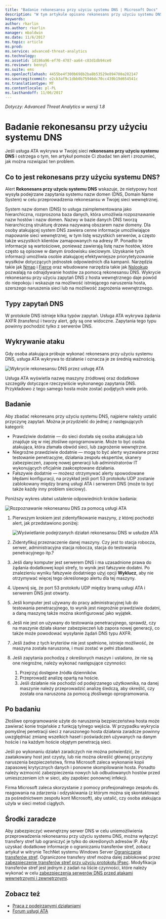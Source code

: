 ```yaml
---
title: "Badanie rekonesansu przy użyciu systemu DNS | Microsoft Docs"
description: "W tym artykule opisano rekonesans przy użyciu systemu DNS oraz instrukcje dotyczące badania w przypadku wykrycia tego typu zagrożenia przez usługę ATA."
keywords: 
author: rkarlin
ms.author: rkarlin
manager: mbaldwin
ms.date: 11/6/2017
ms.topic: article
ms.prod: 
ms.service: advanced-threat-analytics
ms.technology: 
ms.assetid: 1d186a96-ef70-4787-aa64-c03d1db94ce0
ms.reviewer: bennyl
ms.suite: ems
ms.openlocfilehash: 4455be4f300b698b2ba8b53529e894700a282147
ms.sourcegitcommit: e2cb3af9c1dbb0b75946dc70cc439b19d654541c
ms.translationtype: MT
ms.contentlocale: pl-PL
ms.lasthandoff: 11/06/2017
---
```

*Dotyczy: Advanced Threat Analytics w wersji 1.8*

# <a name="investigating-reconnaissance-using-dns"></a>Badanie rekonesansu przy użyciu systemu DNS

Jeśli usługa ATA wykrywa w Twojej sieci **rekonesans przy użyciu systemu DNS** i ostrzega o tym, ten artykuł pomoże Ci zbadać ten alert i zrozumieć, jak można rozwiązać ten problem.

## <a name="what-is-reconnaissance-using-dns"></a>Co to jest rekonesans przy użyciu systemu DNS?

Alert **Rekonesans przy użyciu systemu DNS** wskazuje, że nietypowy host wysyła podejrzane zapytania systemu nazw domen (DNS, Domain Name System) w celu przeprowadzenia rekonesansu w Twojej sieci wewnętrznej.

System nazw domen (DNS) to usługa zaimplementowana jako hierarchiczna, rozproszona baza danych, która umożliwia rozpoznawanie nazw hostów i nazw domen. Nazwy w bazie danych DNS tworzą hierarchiczną strukturę drzewa nazywaną obszarem nazw domeny.
Dla osoby atakującej system DNS zawiera cenne informacje umożliwiające mapowanie sieci wewnętrznej, w tym listę wszystkich serwerów, a często także wszystkich klientów zamapowanych na adresy IP. Ponadto te informacje są wartościowe, ponieważ zawierają listę nazw hostów, które często są opisowe w danym środowisku sieciowym. Uzyskanie tych informacji umożliwia osobie atakującej efektywniejsze priorytetyzowanie wysiłków dotyczących jednostek odpowiednich dla kampanii. Narzędzia takie jak [Nmap](https://nmap.org/) i [Fierce](https://github.com/mschwager/fierce) oraz wbudowane narzędzia takie jak [Nslookup](https://technet.microsoft.com/library/cc725991(v=ws.11).aspx) pozwalają na odnajdywanie hostów za pomocą rekonesansu DNS.
Wykrycie rekonesansu przy użyciu zapytań DNS z hosta wewnętrznego daje powód do niepokoju i wskazuje na możliwość istniejącego naruszenia hosta, szerszego naruszenia sieci lub na możliwość zagrożenia wewnętrznego.

## <a name="dns-query-types"></a>Typy zapytań DNS

W protokole DNS istnieje kilka typów zapytań. Usługa ATA wykrywa żądania AXFR (transferu) i tworzy alert, gdy są one widoczne. Zapytania tego typu powinny pochodzić tylko z serwerów DNS.

## <a name="discovering-the-attack"></a>Wykrywanie ataku

Gdy osoba atakująca próbuje wykonać rekonesans przy użyciu systemu DNS, usługa ATA wykrywa to działanie i oznacza je ze średnią ważnością.

![Wykrycie rekonesansu DNS przez usługę ATA](./media/dns-recon.png)
 
Usługa ATA wyświetla nazwę maszyny źródłowej oraz dodatkowe szczegóły dotyczące rzeczywiście wykonanego zapytania DNS. Przykładowo z tego samego hosta może zostać podjętych wiele prób.

## <a name="investigating"></a>Badanie

Aby zbadać rekonesans przy użyciu systemu DNS, najpierw należy ustalić przyczynę zapytań. Można je przydzielić do jednej z następujących kategorii: 
-   Prawdziwie dodatnie — do sieci dostała się osoba atakująca lub znajduje się w niej złośliwe oprogramowanie. Może to być osoba atakująca, która złamała obwód sieci, lub zagrożenie wewnętrzne.
-   Niegroźne prawdziwie dodatnie — mogą to być alerty wyzwalane przez testowanie penetracyjne, działania zespołu ekspertów, skanery zabezpieczeń, zaporę nowej generacji lub administratorów IT wykonujących oficjalnie zaakceptowane działania.
-   Fałszywie dodatnie — możesz otrzymywać alerty spowodowane błędami konfiguracji, na przykład jeśli port 53 protokołu UDP zostanie zablokowany między bramą usługi ATA i serwerem DNS (może to być także każdy inny problem sieciowy).

Poniższy wykres ułatwi ustalenie odpowiednich kroków badania:

![Rozpoznawanie rekonesansu DNS za pomocą usługi ATA](./media/dns-recon-diagram.png)
 
1.  Pierwszym krokiem jest zidentyfikowanie maszyny, z której pochodzi alert, jak przedstawiono poniżej:
 
    ![Wyświetlanie podejrzanych działań rekonesansu DNS w usłudze ATA](./media/dns-recon.png)
2.  Zidentyfikuj przeznaczenie danej maszyny. Czy jest to stacja robocza, serwer, administracyjna stacja robocza, stacja do testowania penetracyjnego itp.?
3.  Jeśli dany komputer jest serwerem DNS i ma uzasadnione prawa do żądania dodatkowej kopii strefy, to wynik jest fałszywie dodatni. Po znalezieniu wyniku fałszywie dodatniego użyj opcji **Wyklucz**, aby nie otrzymywać więcej tego określonego alertu dla tej maszyny.
4. Upewnij się, że port 53 protokołu UDP między bramą usługi ATA i serwerem DNS jest otwarty.
4.  Jeśli komputer jest używany do pracy administracyjnej lub do testowania penetracyjnego, to wynik jest niegroźnie prawdziwie dodatni, a daną maszynę także można skonfigurować jako wyjątek.
5.  Jeśli nie jest on używany do testowania penetracyjnego, sprawdź, czy na maszynie działa skaner zabezpieczeń lub zapora nowej generacji, co także może powodować wysyłanie żądań DNS typu AXFR.
6.  Jeśli żadne z tych kryteriów nie jest spełnione, istnieje możliwość, że maszyna została naruszona, i musi zostać w pełni zbadana. 
7.  Jeśli zapytania pochodzą z określonych maszyn i ustalono, że nie są one niegroźne, należy wykonać następujące czynności:
    1.  Przejrzyj dostępne źródła dzienników. 
    2.  Przeprowadź analizę opartą na hoście. 
    3.  Jeśli działanie nie pochodzi od podejrzanego użytkownika, na danej maszynie należy przeprowadzić analizę śledczą, aby określić, czy została ona naruszona za pomocą złośliwego oprogramowania.

## <a name="post-investigation"></a>Po badaniu

Złośliwe oprogramowanie użyte do naruszenia bezpieczeństwa hosta może zawierać konie trojańskie z funkcją tylnego wejścia. W przypadku wykrycia pomyślnej penetracji sieci z naruszonego hosta działania zaradcze powinny uwzględniać zmianę wszelkich haseł i poświadczeń używanych na danym hoście i na każdym hoście objętym penetracją sieci. 

Jeśli po wykonaniu działań zaradczych nie można potwierdzić, że zaatakowany host jest czysty, lub nie można określić głównej przyczyny naruszenia bezpieczeństwa, firma Microsoft zaleca wykonanie kopii zapasowej krytycznych danych i ponowne skompilowanie hosta. Ponadto należy wzmocnić zabezpieczenia nowych lub odbudowanych hostów przed umieszczeniem ich w sieci, aby zapobiec ponownej infekcji. 

Firma Microsoft zaleca skorzystanie z pomocy profesjonalnego zespołu ds. reagowania na zdarzenia i odzyskiwania (z którym można się skontaktować za pośrednictwem zespołu kont Microsoft), aby ustalić, czy osoba atakująca użyła w sieci metod ciągłych.

## <a name="mitigation"></a>Środki zaradcze

Aby zabezpieczyć wewnętrzny serwer DNS w celu uniemożliwienia przeprowadzenia rekonesansu przy użyciu systemu DNS, można wyłączyć transfery stref lub ograniczyć je tylko do określonych adresów IP. Aby uzyskać dodatkowe informacje o ograniczaniu transferów stref, zobacz artykuł w witrynie TechNet systemu Windows Server [Ograniczanie transferów stref](https://technet.microsoft.com/library/ee649273(v=ws.10).aspx). Ograniczone transfery stref można dalej zablokować przez [zabezpieczenie transferów stref przy użyciu protokołu IPsec](https://technet.microsoft.com/library/ee649192(v=ws.10).aspx). Modyfikacja transferów stref jest jednym z zadań na liście czynności, które należy wykonać w celu [zabezpieczenia serwerów DNS przed atakami wewnętrznymi i zewnętrznymi](https://technet.microsoft.com/library/cc770432(v=ws.11).aspx).



## <a name="see-also"></a>Zobacz też
- [Praca z podejrzanymi działaniami](working-with-suspicious-activities.md)
- [Forum usługi ATA](https://social.technet.microsoft.com/Forums/security/home?forum=mata)
